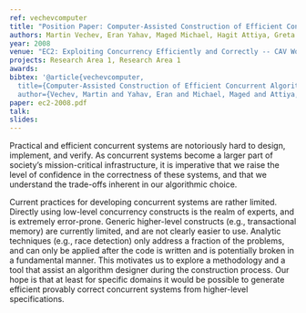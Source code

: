 ```yaml
---
ref: vechevcomputer
title: "Position Paper: Computer-Assisted Construction of Efficient Concurrent Algorithms"
authors: Martin Vechev, Eran Yahav, Maged Michael, Hagit Attiya, Greta Yorsh
year: 2008
venue: "EC2: Exploiting Concurrency Efficiently and Correctly -- CAV Workshop"
projects: Research Area 1, Research Area 1
awards: 
bibtex: '@article{vechevcomputer,
  title={Computer-Assisted Construction of Efficient Concurrent Algorithms},
  author={Vechev, Martin and Yahav, Eran and Michael, Maged and Attiya, Hagit and Yorsh, Greta}}'
paper: ec2-2008.pdf
talk: 
slides: 
---
```


Practical and efficient concurrent systems are notoriously hard to design, implement, and verify. As concurrent
systems become a larger part of society’s mission-critical infrastructure, it is imperative that we raise the
level of confidence in the correctness of these systems, and that we understand the trade-offs inherent in our
algorithmic choice.

Current practices for developing concurrent systems are rather limited. Directly using low-level concurrency
constructs is the realm of experts, and is extremely error-prone. Generic higher-level constructs (e.g., transactional memory) are currently limited, and are not clearly easier to use. Analytic techniques (e.g., race detection) only address a fraction of the problems, and can only be applied after the code is written and is potentially broken in a fundamental manner. This motivates us to explore a methodology and a tool that assist an algorithm designer during the construction process. Our hope is that at least for specific domains it would be possible to generate efficient provably correct concurrent systems from higher-level specifications.